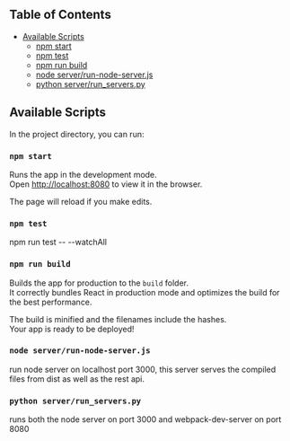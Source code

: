 ## Table of Contents

- [Available Scripts](#available-scripts)
  - [npm start](#npm-start)
  - [npm test](#npm-test)
  - [npm run build](#npm-run-build)
  - [node server/run-node-server.js](#run-node-server)
  - [python server/run_servers.py](#run_servers)

## Available Scripts

In the project directory, you can run:

### `npm start`

Runs the app in the development mode.<br>
Open [http://localhost:8080](http://localhost:8080) to view it in the browser.

The page will reload if you make edits.<br>

### `npm test`
npm run test -- --watchAll

### `npm run build`

Builds the app for production to the `build` folder.<br>
It correctly bundles React in production mode and optimizes the build for the best performance.

The build is minified and the filenames include the hashes.<br>
Your app is ready to be deployed!

### `node server/run-node-server.js`

run node server on localhost port 3000, this server serves the compiled files from dist as well as the rest api.

### `python server/run_servers.py`

runs both the node server on port 3000 and webpack-dev-server on port 8080